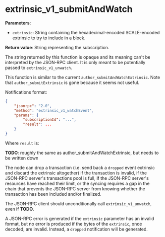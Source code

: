 # extrinsic_v1_submitAndWatch

**Parameters**:

 - `extrinsic`: String containing the hexadecimal-encoded SCALE-encoded extrinsic to try to include in a block.

**Return value**: String representing the subscription.

The string returned by this function is opaque and its meaning can't be interpreted by the JSON-RPC client. It is only meant to be potentially passed to `extrinsic_v1_unwatch`.

This function is similar to the current `author_submitAndWatchExtrinsic`. Note that `author_submitExtrinsic` is gone because it seems not useful.

Notifications format:

```json
{
    "jsonrpc": "2.0",
    "method": "extrinsic_v1_watchEvent",
    "params": {
        "subscriptionId": "...",
        "result": ...
    }
}
```

Where `result` is:

**TODO**: roughly the same as author_submitAndWatchExtrinsic, but needs to be written down

The node can drop a transaction (i.e. send back a `dropped` event extrinsic and discard the extrinsic altogether) if the transaction is invalid, if the JSON-RPC server's transactions pool is full, if the JSON-RPC server's resources have reached their limit, or the syncing requires a gap in the chain that prevents the JSON-RPC server from knowing whether the transaction has been included and/or finalized.

The JSON-RPC client should unconditionally call `extrinsic_v1_unwatch`, even if **TODO**.

A JSON-RPC error is generated if the `extrinsic` parameter has an invalid format, but no error is produced if the bytes of the `extrinsic`, once decoded, are invalid. Instead, a `dropped` notification will be generated.
